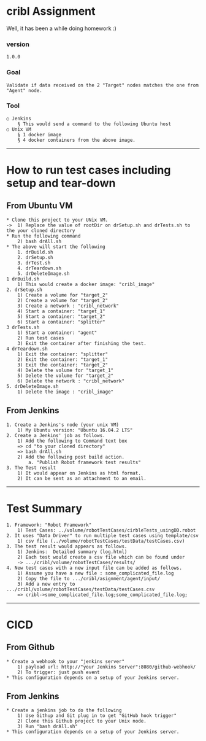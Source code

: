 # cribl Assignment
Well,  it has been a while doing homework :) 

### version
    1.0.0

### Goal
    Validate if data received on the 2 "Target" nodes matches the one from "Agent" node.

###  Tool
    ○ Jenkins
        § This would send a command to the following Ubuntu host
    ○ Unix VM
        § 1 docker image
        § 4 docker containers from the above image.
---

# How to run test cases including setup and tear-down

## From Ubuntu VM
    * Clone this project to your UNix VM.
    ->  1) Replace the value of rootDir on drSetup.sh and drTests.sh to the your cloned directory 
    * Run the following command
        2) bash drAll.sh
    * The above will start the following
        1. drBuild.sh
        2. drSetup.sh
        3. drTest.sh
        4. drTeardown.sh
        5. drDeleteImage.sh
    1 drBuild.sh
        1) This would create a docker image: "cribl_image"
    2. drSetup.sh
        1) Create a volume for "target_2"
        2) Create a volume for "target_2"
        3) Create a network : "cribl_network"
        4) Start a container: "target_1"
        5) Start a container: "target_2"
        6) Start a container: "splitter"
    3 drTests.sh
        1) Start a container: "agent"
        2) Run test cases
        3) Exit the container after finishing the test.
    4 drTeardown.sh
        1) Exit the container: "splitter"
        2) Exit the container: "target_1"
        3) Exit the container: "target_2"
        4) Delete the volume for "target_1"
        5) Delete the volume for "target_2"
        6) Delete the network : "cribl_network"
    5. drDeleteImage.sh
        1) Delete the image : "cribl_image"
 
## From Jenkins
    1. Create a Jenkins's node (your unix VM)
        1) My Ubuntu version: "Ubuntu 16.04.2 LTS"
    2. Create a Jenkins' job as follows.
        1) Add the following to Command text box 
        => cd "to your cloned directory"
        => bash drAll.sh
        2) Add the following post build action.
            a. "Publish Robot framework test results"
    3. The Test result 
        1) It would appear on Jenkins as html format.
        2) It can be sent as an attachment to an email.

---

# Test Summary
    1. Framework: "Robot Framework"
        1) Test Cases: ../volume/robotTestCases/cirbleTests_usingDD.robot
    2. It uses "Data Driver" to run multiple test cases using template/csv
        1) csv file (../volume/robotTestCases/testData/testCases.csv)
    3. The test result would appears as follows.
        1) Jenkins:  Detailed summary (log.html)
        2) Each test would create a csv file which can be found under
        -> .../cribl/volume/robotTestCases/results/
    4. New test cases with a new input file can be added as follows.
        1) Assume you have a new file : some_complicated_file.log
        2) Copy the file to .../cribl/asignment/agent/input/
        3) Add a new entry to .../cribl/volume/robotTestCases/testData/testCases.csv
        => cribl->some_complicated_file.log;some_complicated_file.log;
        
     
---
#  CICD

## From Github
    * Create a webhook to your "jenkins server"
        1) payload url: http://"your Jenkins Server":8080/github-webhook/
        2) To trigger: just push event
    * This configuration depends on a setup of your Jenkins server.

## From Jenkins
    * Create a jenkins job to do the following
        1) Use Githup and Git plug in to get "GitHub hook trigger"
        2) Clone this Github project to your Unix node.
        3) Run "bash drAll.sh"
    * This configuration depends on a setup of your Jenkins server.
     
   
    
    
